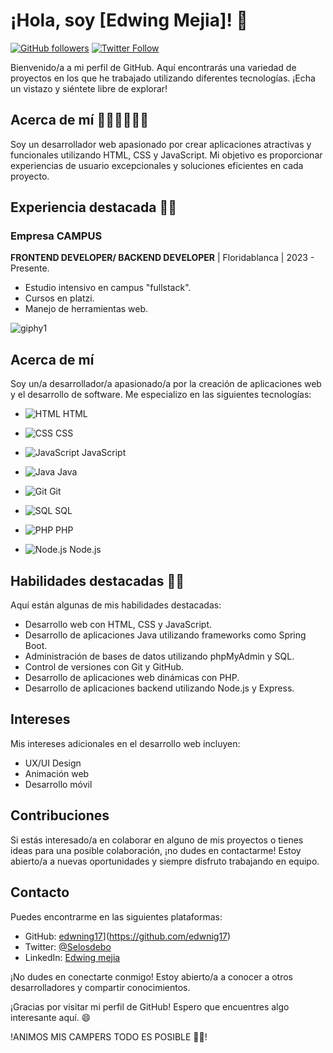 # ¡Hola, soy [Edwing Mejia]! 👋

[![GitHub followers](https://img.shields.io/github/followers/edwnig17.svg?style=social)](https://github.com/Edwing17)
[![Twitter Follow](https://img.shields.io/twitter/follow/SelosDebo?style=social)](https://twitter.com/tucuenta)

Bienvenido/a a mi perfil de GitHub. Aquí encontrarás una variedad de proyectos en los que he trabajado utilizando diferentes tecnologías. ¡Echa un vistazo y siéntete libre de explorar!


## Acerca de mí  🙋🏾‍♂️🙋🏾‍♂️ 

Soy un desarrollador web apasionado por crear aplicaciones atractivas y funcionales utilizando HTML, CSS y JavaScript. Mi objetivo es proporcionar experiencias de usuario excepcionales y soluciones eficientes en cada proyecto.

## Experiencia destacada 👀👀

### Empresa CAMPUS
**FRONTEND DEVELOPER/ BACKEND DEVELOPER** | Floridablanca | 2023 - Presente.

- Estudio intensivo en campus "fullstack".
- Cursos en platzi.
- Manejo de herramientas web.

![giphy1](https://github.com/edwnig17/edwing/assets/13804647/a3b473d6-c3d5-44d5-b138-3d3eec204129)

## Acerca de mí

Soy un/a desarrollador/a apasionado/a por la creación de aplicaciones web y el desarrollo de software. Me especializo en las siguientes tecnologías:

- ![HTML](https://img.icons8.com/color/48/000000/html-5--v1.png) HTML
- ![CSS](https://img.icons8.com/color/48/000000/css3.png) CSS
- ![JavaScript](https://img.icons8.com/color/48/000000/javascript--v1.png) JavaScript
- ![Java](https://img.icons8.com/color/48/000000/java-coffee-cup-logo--v1.png) Java

- ![Git](https://img.icons8.com/color/48/000000/git.png) Git
- ![SQL](https://img.icons8.com/color/48/000000/sql.png) SQL
- ![PHP](https://img.icons8.com/color/48/000000/php.png) PHP
- ![Node.js](https://img.icons8.com/color/48/000000/nodejs.png) Node.js

## Habilidades destacadas 🤠🤠

Aquí están algunas de mis habilidades destacadas:

- Desarrollo web con HTML, CSS y JavaScript.
- Desarrollo de aplicaciones Java utilizando frameworks como Spring Boot.
- Administración de bases de datos utilizando phpMyAdmin y SQL.
- Control de versiones con Git y GitHub.
- Desarrollo de aplicaciones web dinámicas con PHP.
- Desarrollo de aplicaciones backend utilizando Node.js y Express.

## Intereses

Mis intereses adicionales en el desarrollo web incluyen:

- <i class="fab fa-connectdevelop"></i> UX/UI Design
- <i class="fas fa-film"></i> Animación web
- <i class="fas fa-mobile-alt"></i> Desarrollo móvil

## Contribuciones

Si estás interesado/a en colaborar en alguno de mis proyectos o tienes ideas para una posible colaboración, ¡no dudes en contactarme! Estoy abierto/a a nuevas oportunidades y siempre disfruto trabajando en equipo.

## Contacto

Puedes encontrarme en las siguientes plataformas:

- GitHub: [edwning17]([https://github.com/tunombre)](https://github.com/edwnig17)
- Twitter: [@Selosdebo](https://twitter.com/zharojax)
- LinkedIn: [Edwing mejia](https://www.linkedin.com/in/edwing-mejia-saenz-63ba5b277/)

¡No dudes en conectarte conmigo! Estoy abierto/a a conocer a otros desarrolladores y compartir conocimientos.

¡Gracias por visitar mi perfil de GitHub! Espero que encuentres algo interesante aquí. 😄

!ANIMOS MIS CAMPERS TODO ES POSIBLE 🤠🤠!
